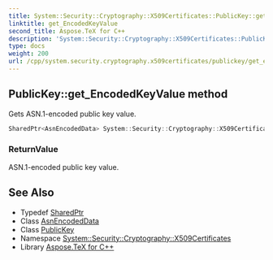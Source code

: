 ```yaml
---
title: System::Security::Cryptography::X509Certificates::PublicKey::get_EncodedKeyValue method
linktitle: get_EncodedKeyValue
second_title: Aspose.TeX for C++
description: 'System::Security::Cryptography::X509Certificates::PublicKey::get_EncodedKeyValue method. Gets ASN.1-encoded public key value in C++.'
type: docs
weight: 200
url: /cpp/system.security.cryptography.x509certificates/publickey/get_encodedkeyvalue/
---
```

## PublicKey::get_EncodedKeyValue method


Gets ASN.1-encoded public key value.

```cpp
SharedPtr<AsnEncodedData> System::Security::Cryptography::X509Certificates::PublicKey::get_EncodedKeyValue() const
```


### ReturnValue

ASN.1-encoded public key value.

## See Also

* Typedef [SharedPtr](../../../system/sharedptr/)
* Class [AsnEncodedData](../../../system.security.cryptography/asnencodeddata/)
* Class [PublicKey](../)
* Namespace [System::Security::Cryptography::X509Certificates](../../)
* Library [Aspose.TeX for C++](../../../)
